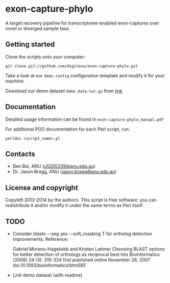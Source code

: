 exon-capture-phylo
==================

A target recovery pipeline for transcriptome-enabled exon-captures over novel or diverged sample taxa. 

Getting started
---------------

Clone the scripts onto your computer:

    git clone git://github.com/digitase/exon-capture-phylo.git

Take a look at our `demo.config` configuration template and modify it for your machine.

Download our demo dataset `demo_data.tar.gz` from [link](http://example.com)

Documentation
-------------

Detailed usage information can be found in `exon-capture-phylo_manual.pdf`

For additional POD documentation for each Perl script, run:
    
    perldoc <script_name>.pl

Contacts
--------

* Ben Bai, ANU (u5205339@anu.edu.au)
* Dr. Jason Bragg, ANU (jason.bragg@anu.edu.au)

License and copyright
---------------------

Copyleft 2013-2014 by the authors.
This script is free software; you can redistribute it and/or modify it under the same terms as Perl itself. 

TODO
----

* Consider blastx --seg yes --soft_masking T for ortholog detection improvements. Reference:

    Gabriel Moreno-Hagelsieb and Kristen Latimer
    Choosing BLAST options for better detection of orthologs as reciprocal best hits
    Bioinformatics (2008) 24 (3): 319-324
    first published online November 26, 2007 doi:10.1093/bioinformatics/btm585 

* Link demo dataset (with readme)


